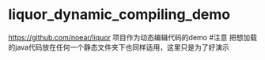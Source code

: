 # liquor_dynamic_compiling_demo

https://github.com/noear/liquor 项目作为动态编辑代码的demo
#注意
把想加载的java代码放在任何一个静态文件夹下也同样适用，这里只是为了好演示
